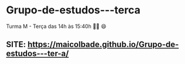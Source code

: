 # Grupo-de-estudos---terca
Turma M - Terça das 14h às 15:40h 🚴:clap:
:smile:
## SITE: https://maicolbade.github.io/Grupo-de-estudos---ter-a/
